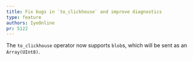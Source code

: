 ```yaml
---
title: Fix bugs in `to_clickhouse` and improve diagnostics
type: feature
authors: IyeOnline
pr: 5122
---
```


The `to_clickhouse` operator now supports `blob`s, which will be sent as an
`Array(UInt8)`.
